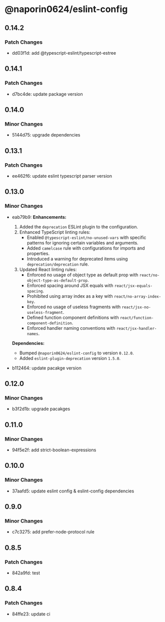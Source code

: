 # @naporin0624/eslint-config

## 0.14.2

### Patch Changes

- dd03f1d: add @typescript-eslint/typescript-estree

## 0.14.1

### Patch Changes

- d7bc4de: update package version

## 0.14.0

### Minor Changes

- 5144d75: upgrade dependencies

## 0.13.1

### Patch Changes

- ee462f6: update eslint typescript parser version

## 0.13.0

### Minor Changes

- eab79b9: **Enhancements:**

  1. Added the `deprecation` ESLint plugin to the configuration.
  2. Enhanced TypeScript linting rules:
     - Enabled `@typescript-eslint/no-unused-vars` with specific patterns for ignoring certain variables and arguments.
     - Added `camelcase` rule with configurations for imports and properties.
     - Introduced a warning for deprecated items using `deprecation/deprecation` rule.
  3. Updated React linting rules:
     - Enforced no usage of object type as default prop with `react/no-object-type-as-default-prop`.
     - Enforced spacing around JSX equals with `react/jsx-equals-spacing`.
     - Prohibited using array index as a key with `react/no-array-index-key`.
     - Enforced no usage of useless fragments with `react/jsx-no-useless-fragment`.
     - Defined function component definitions with `react/function-component-definition`.
     - Enforced handler naming conventions with `react/jsx-handler-names`.

  **Dependencies:**

  - Bumped `@naporin0624/eslint-config` to version `0.12.0`.
  - Added `eslint-plugin-deprecation` version `1.5.0`.

- b112464: update pacakge version

## 0.12.0

### Minor Changes

- b3f2d1b: upgrade pacakges

## 0.11.0

### Minor Changes

- 94f5e2f: add strict-boolean-expressions

## 0.10.0

### Minor Changes

- 37aafd5: update eslint config & eslint-config dependencies

## 0.9.0

### Minor Changes

- c7c3275: add prefer-node-protocol rule

## 0.8.5

### Patch Changes

- 842a9fd: test

## 0.8.4

### Patch Changes

- 84ffe23: update ci
